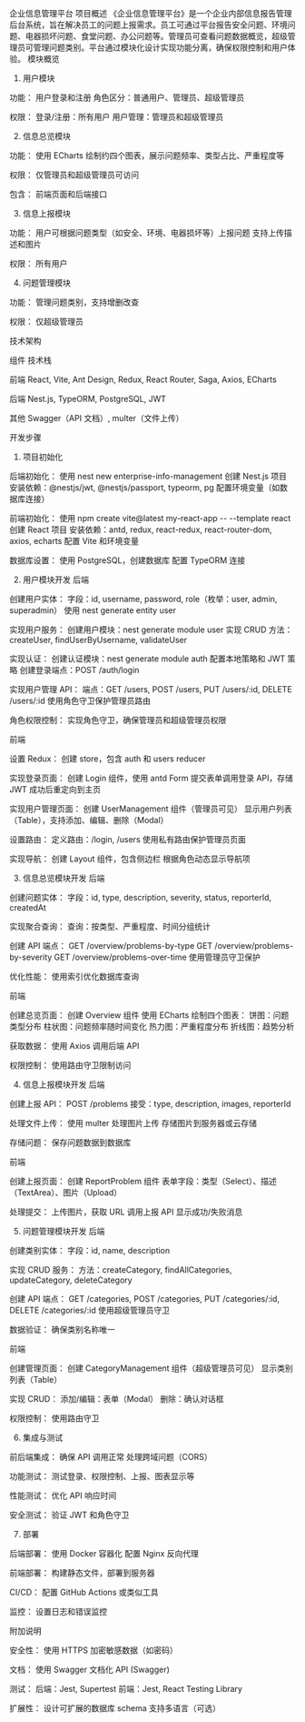企业信息管理平台
项目概述
《企业信息管理平台》是一个企业内部信息报告管理后台系统，旨在解决员工的问题上报需求。员工可通过平台报告安全问题、环境问题、电器损坏问题、食堂问题、办公问题等。管理员可查看问题数据概览，超级管理员可管理问题类别。平台通过模块化设计实现功能分离，确保权限控制和用户体验。
模块概览
1. 用户模块

功能：
用户登录和注册
角色区分：普通用户、管理员、超级管理员


权限：
登录/注册：所有用户
用户管理：管理员和超级管理员



2. 信息总览模块

功能：
使用 ECharts 绘制约四个图表，展示问题频率、类型占比、严重程度等


权限：
仅管理员和超级管理员可访问


包含：
前端页面和后端接口



3. 信息上报模块

功能：
用户可根据问题类型（如安全、环境、电器损坏等）上报问题
支持上传描述和图片


权限：
所有用户



4. 问题管理模块

功能：
管理问题类别，支持增删改查


权限：
仅超级管理员



技术架构



组件
技术栈



前端
React, Vite, Ant Design, Redux, React Router, Saga, Axios, ECharts


后端
Nest.js, TypeORM, PostgreSQL, JWT


其他
Swagger（API 文档）, multer（文件上传）


开发步骤
1. 项目初始化

后端初始化：
使用 nest new enterprise-info-management 创建 Nest.js 项目
安装依赖：@nestjs/jwt, @nestjs/passport, typeorm, pg
配置环境变量（如数据库连接）


前端初始化：
使用 npm create vite@latest my-react-app -- --template react 创建 React 项目
安装依赖：antd, redux, react-redux, react-router-dom, axios, echarts
配置 Vite 和环境变量


数据库设置：
使用 PostgreSQL，创建数据库
配置 TypeORM 连接



2. 用户模块开发
后端

创建用户实体：
字段：id, username, password, role（枚举：user, admin, superadmin）
使用 nest generate entity user


实现用户服务：
创建用户模块：nest generate module user
实现 CRUD 方法：createUser, findUserByUsername, validateUser


实现认证：
创建认证模块：nest generate module auth
配置本地策略和 JWT 策略
创建登录端点：POST /auth/login


实现用户管理 API：
端点：GET /users, POST /users, PUT /users/:id, DELETE /users/:id
使用角色守卫保护管理员路由


角色权限控制：
实现角色守卫，确保管理员和超级管理员权限



前端

设置 Redux：
创建 store，包含 auth 和 users reducer


实现登录页面：
创建 Login 组件，使用 antd Form
提交表单调用登录 API，存储 JWT
成功后重定向到主页


实现用户管理页面：
创建 UserManagement 组件（管理员可见）
显示用户列表（Table），支持添加、编辑、删除（Modal）


设置路由：
定义路由：/login, /users
使用私有路由保护管理员页面


实现导航：
创建 Layout 组件，包含侧边栏
根据角色动态显示导航项



3. 信息总览模块开发
后端

创建问题实体：
字段：id, type, description, severity, status, reporterId, createdAt


实现聚合查询：
查询：按类型、严重程度、时间分组统计


创建 API 端点：
GET /overview/problems-by-type
GET /overview/problems-by-severity
GET /overview/problems-over-time
使用管理员守卫保护


优化性能：
使用索引优化数据库查询



前端

创建总览页面：
创建 Overview 组件
使用 ECharts 绘制四个图表：
饼图：问题类型分布
柱状图：问题频率随时间变化
热力图：严重程度分布
折线图：趋势分析




获取数据：
使用 Axios 调用后端 API


权限控制：
使用路由守卫限制访问



4. 信息上报模块开发
后端

创建上报 API：
POST /problems
接受：type, description, images, reporterId


处理文件上传：
使用 multer 处理图片上传
存储图片到服务器或云存储


存储问题：
保存问题数据到数据库



前端

创建上报页面：
创建 ReportProblem 组件
表单字段：类型（Select）、描述（TextArea）、图片（Upload）


处理提交：
上传图片，获取 URL
调用上报 API
显示成功/失败消息



5. 问题管理模块开发
后端

创建类别实体：
字段：id, name, description


实现 CRUD 服务：
方法：createCategory, findAllCategories, updateCategory, deleteCategory


创建 API 端点：
GET /categories, POST /categories, PUT /categories/:id, DELETE /categories/:id
使用超级管理员守卫


数据验证：
确保类别名称唯一



前端

创建管理页面：
创建 CategoryManagement 组件（超级管理员可见）
显示类别列表（Table）


实现 CRUD：
添加/编辑：表单（Modal）
删除：确认对话框


权限控制：
使用路由守卫



6. 集成与测试

前后端集成：
确保 API 调用正常
处理跨域问题（CORS）


功能测试：
测试登录、权限控制、上报、图表显示等


性能测试：
优化 API 响应时间


安全测试：
验证 JWT 和角色守卫



7. 部署

后端部署：
使用 Docker 容器化
配置 Nginx 反向代理


前端部署：
构建静态文件，部署到服务器


CI/CD：
配置 GitHub Actions 或类似工具


监控：
设置日志和错误监控



附加说明

安全性：
使用 HTTPS
加密敏感数据（如密码）


文档：
使用 Swagger 文档化 API (Swagger)


测试：
后端：Jest, Supertest
前端：Jest, React Testing Library


扩展性：
设计可扩展的数据库 schema
支持多语言（可选）



